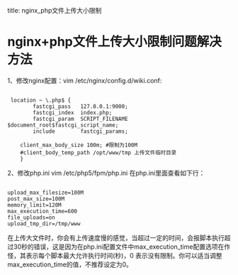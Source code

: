 title: nginx_php文件上传大小限制 

#  nginx+php文件上传大小限制问题解决方法 
1、修改nginx配置：vim /etc/nginx/config.d/wiki.conf:
```

 location ~ \.php$ {
        fastcgi_pass   127.0.0.1:9000;
        fastcgi_index  index.php;
        fastcgi_param  SCRIPT_FILENAME  $document_root$fastcgi_script_name;
        include        fastcgi_params;

	client_max_body_size 100m; #限制为100M
	#client_body_temp_path /opt/www/tmp 上传文件临时目录
    }

```
2、修改php.ini
vim /etc/php5/fpm/php.ini
在php.ini里面查看如下行：
```

upload_max_filesize=100M
post_max_size=100M
memory_limit=120M
max_execution_time=600
file_uploads=on
upload_tmp_dir=/tmp/www

```
在上传大文件时，你会有上传速度慢的感觉，当超过一定的时间，会报脚本执行超过30秒的错误，这是因为在php.ini配置文件中max_execution_time配置选项在作怪，其表示每个脚本最大允许执行时间(秒)，0 表示没有限制。你可以适当调整max_execution_time的值，不推荐设定为0。